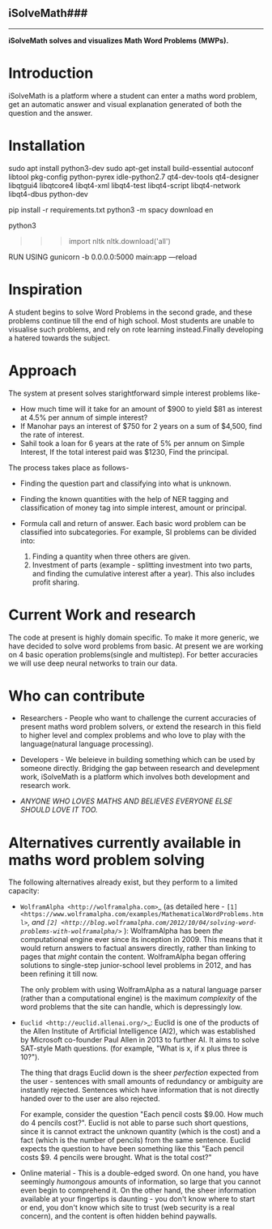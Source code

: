 ## iSolveMath###


**********


**iSolveMath solves and visualizes Math Word Problems (MWPs).**

**Introduction**
=============

iSolveMath is a platform where a student can enter a maths word problem, get an automatic answer and visual explanation generated of both the question and the answer.

**Installation**
=============

sudo apt install python3-dev
sudo apt-get install build-essential autoconf libtool pkg-config python-pyrex  idle-python2.7 qt4-dev-tools qt4-designer libqtgui4 libqtcore4 libqt4-xml libqt4-test libqt4-script libqt4-network libqt4-dbus  python-dev

pip install -r requirements.txt
python3 -m spacy download en

python3
>>>import nltk
>>>nltk.download('all')


RUN USING 
gunicorn -b 0.0.0.0:5000 main:app —reload


**Inspiration**
===========
A student begins to solve Word Problems in the second grade, and these problems continue till the end of high school. Most students are unable to visualise such problems, and rely on rote learning instead.Finally developing a hatered towards the subject. 


**Approach**
========
The system at present solves starightforward simple interest problems like-

- How much time will it take for an amount of $900 to yield $81 as interest at 4.5% per annum of simple interest?
- If Manohar pays an interest of $750 for 2 years on a sum of $4,500, find the rate of interest.
- Sahil took a loan for 6 years at the rate of 5% per annum on Simple Interest, If the total interest paid was $1230, Find the principal.

The process takes place as follows-
- Finding the question part and classifying into what is unknown.
- Finding the known quantities with the help of NER tagging and classification of money tag into simple interest, amount or    principal.
- Formula call and return of answer.
Each basic word problem can be classified into subcategories. For example, SI problems can be divided into:
  
  1. Finding a quantity when three others are given. 
  2. Investment of parts (example - splitting investment into two parts, and finding the cumulative interest after a year). This also includes profit sharing.
  

**Current Work and research**
=========================
The code at present is highly domain specific. To make it more generic, we have decided to solve word problems from basic. At present we are working on 4 basic operation problems(single and multistep). For better accuracies we will use deep neural networks to train our data.


**Who can contribute**
==================
- Researchers - People who want to challenge the current accuracies of present maths word problem solvers, or extend the research in this field to higher level and complex problems and who love to play with the language(natural language processing).

- Developers - We beleieve in building something which can be used by someone directly. Bridging the gap between research and develepment work, iSolveMath is a platform which involves both development and research work.

- _ANYONE WHO LOVES MATHS AND BELIEVES EVERYONE ELSE SHOULD LOVE IT TOO._


**Alternatives currently available in maths word problem solving**
==============================================================

The following alternatives already exist, but they perform to a limited capacity:


- `WolframAlpha <http://wolframalpha.com>`_ (as detailed here - `[1] <https://www.wolframalpha.com/examples/MathematicalWordProblems.html>`_, and `[2] <http://blog.wolframalpha.com/2012/10/04/solving-word-problems-with-wolframalpha/>`_ ): WolframAlpha has been *the* computational engine ever since its inception in 2009. This means that it would return answers to factual answers directly, rather than linking to pages that *might* contain the content. WolframAlpha began offering solutions to single-step junior-school level problems in 2012, and has been refining it till now.

  The only problem with using WolframAlpha as a natural language parser (rather than a computational engine) is the maximum *complexity* of the word problems that the site can handle, which is depressingly low. 

- `Euclid <http://euclid.allenai.org/>`_: Euclid is one of the products of the Allen Institute of Artificial Intelligence (AI2), which was established by Microsoft co-founder Paul Allen in 2013 to further AI. It aims to solve SAT-style Math questions. (for example, "What is x, if x plus three is 10?"). 

  The thing that drags Euclid down is the sheer *perfection* expected from the user - sentences with small amounts of redundancy or ambiguity are instantly rejected. Sentences which have information that is not directly handed over to the user are also rejected.

  For example, consider the question "Each pencil costs $9.00. How much do 4 pencils cost?". Euclid is not able to parse such short questions, since it is cannot extract the unknown quantity (which is the cost) and a fact (which is the number of pencils) from the same sentence. Euclid expects the question to have been something like this "Each pencil costs $9. 4 pencils were brought. What is the total cost?"

- Online material - This is a double-edged sword. On one hand, you have seemingly *humongous* amounts of information, so large that you cannot even begin to comprehend it. On the other hand, the sheer information available at your fingertips is daunting - you don't know where to start or end, you don't know which site to trust (web security is a real concern), and the content is often hidden behind paywalls.
